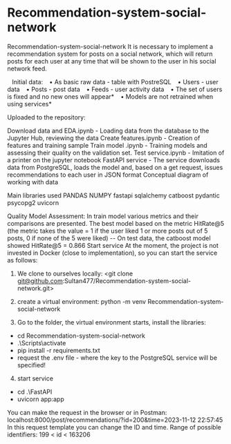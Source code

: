 # Recommendation-system-social-network
Recommendation-system-social-network
It is necessary to implement a recommendation system for posts on a social network, which will return posts for each user at any time that will be shown to the user in his social network feed.

  Initial data:
  • As basic raw data - table with PostreSQL
  • Users - user data
  • Posts - post data
  • Feeds - user activity data
  • The set of users is fixed and no new ones will appear*
  • Models are not retrained when using services*

Uploaded to the repository:

Download data and EDA.ipynb - Loading data from the database to the Jupyter Hub, reviewing the data
Create features.ipynb - Creation of features and training sample
Train model .ipynb - Training models and assessing their quality on the validation set.
Test service.ipynb - Imitation of a printer on the jupyter notebook
FastAPI service - The service downloads data from PostgreSQL, loads the model and, based on a get request, issues recommendations to each user in JSON format
Conceptual diagram of working with data



Main libraries used
PANDAS NUMPY fastapi sqlalchemy catboost pydantic psycopg2 uvicorn

Quality Model Assessment:
In train model various metrics and their comparisons are presented.
The best model based on the metric HitRate@5 (the metric takes the value = 1 if the user liked 1 or more posts out of 5 posts, 0 if none of the 5 were liked) -- On test data, the catboost model showed HitRate@5 = 0.866
Start service
At the moment, the project is not invested in Docker (close to implementation), so you can start the service as follows:

1. We clone to ourselves locally:
  <git clone git@github.com:Sultan477/Recommendation-system-social-network.git>

2. create a virtual environment:
  python -m venv Recommendation-system-social-network

3. Go to the folder, the virtual environment starts, install the libraries:
  - cd Recommendation-system-social-network
  - .\Scripts\activate
  - pip install -r requirements.txt
  - request the .env file - where the key to the PostgreSQL service will be specified!

4. start service
  - cd .\FastAPI
  - uvicorn app:app

You can make the request in the browser or in Postman:
localhost:8000/post/recommendations/?id=200&time=2023-11-12 22:57:45
In this request template you can change the ID and time. Range of possible identifiers: 199 < id < 163206

